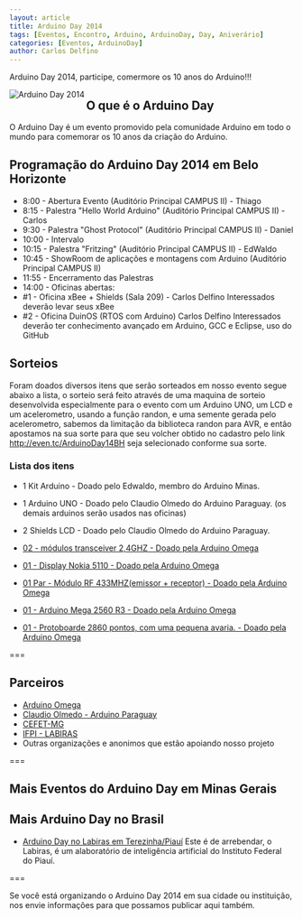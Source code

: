 ```yaml
---
layout: article
title: Arduino Day 2014
tags: [Eventos, Encontro, Arduino, ArduinoDay, Day, Aniverário]
categories: [Eventos, ArduinoDay]
author: Carlos Delfino
---
```


Arduino Day 2014, participe, comermore os 10 anos do Arduino!!!

<!--more-->

<a href="http://day.arduinoday.cc">
  <img border="0" alt="Arduino Day 2014" align="left"
    src="http://day.arduino.cc/wp-content/themes/arduinoWide/arduinoday/banners/ARDUINODAY_200x400.png" />
</a>

## O que é o Arduino Day

O Arduino Day é um evento promovido pela comunidade Arduino em todo o mundo para comemorar os 10 anos da criação do Arduino.

## Programação do Arduino Day 2014 em Belo Horizonte

 * 8:00 - Abertura Evento (Auditório Principal CAMPUS II) - Thiago
 * 8:15 - Palestra "Hello World Arduino" (Auditório Principal CAMPUS II) - Carlos
 * 9:30 - Palestra "Ghost Protocol" (Auditório Principal CAMPUS II) - Daniel
 * 10:00 - Intervalo
 * 10:15 - Palestra "Fritzing" (Auditório Principal CAMPUS II) - EdWaldo
 * 10:45 - ShowRoom de aplicações e montagens com Arduino (Auditório Principal CAMPUS II)
 * 11:55 - Encerramento das Palestras 
 * 14:00 - Oficinas abertas: 
  * #1 - Oficina xBee + Shields (Sala 209) - Carlos Delfino
    Interessados deverão levar seus xBee
  * #2 - Oficina DuinOS (RTOS com Arduino) Carlos Delfino
	  Interessados deverão ter conhecimento avançado em Arduino, GCC e Eclipse, uso do GitHub

## Sorteios

Foram doados diversos itens que serão sorteados em nosso evento segue abaixo a lista, o sorteio será feito através de uma maquina de sorteio desenvolvida especialmente para o evento com um Arduino UNO, um LCD e um acelerometro, usando a função randon, e uma semente gerada pelo acelerometro, sabemos da limitação da biblioteca randon para AVR, e então apostamos na sua sorte para que seu volcher obtido no cadastro pelo link <a href="http://even.tc/ArduinoDay14BH">http://even.tc/ArduinoDay14BH</a> seja selecionado conforme sua sorte.

### Lista dos itens

 * 1 Kit Arduino - Doado pelo Edwaldo, membro do Arduino Minas.
 
 * 1 Arduino UNO - Doado pelo Claudio Olmedo do Arduino Paraguay. (os demais arduinos serão usados nas oficinas)
 * 2 Shields LCD - Doado pelo Claudio Olmedo do Arduino Paraguay. 

 * <a href="http://arduinomega.com.br/index.php?route=product/product&path=68&product_id=56">02 - módulos transceiver 2,4GHZ - Doado pela Arduino Omega</a>
 * <a href="http://arduinomega.com.br/index.php?route=product/product&path=18&product_id=60">01 - Display Nokia 5110 - Doado pela Arduino Omega</a>
 * <a href="http://arduinomega.com.br/index.php?route=product/product&path=68&product_id=72">01 Par - Módulo RF 433MHZ(emissor + receptor) - Doado pela Arduino Omega</a>
 * <a href="http://arduinomega.com.br/index.php?route=product/product&path=20_71&product_id=52">01 - Arduino Mega 2560 R3 - Doado pela Arduino Omega</a>
 * <a href="http://arduinomega.com.br/index.php?route=product/product&product_id=57">01 - Protoboarde 2860 pontos, com uma pequena avaria. - Doado pela Arduino Omega</a>

===
## Parceiros

 * <a href="http://www.arduinoomega.com.br">Arduino Omega</a>
 * <a href="">Claudio Olmedo - Arduino Paraguay</a>
 * <a href="">CEFET-MG</a>
 * <a href="">IFPI - LABIRAS</a>
 * Outras organizações e anonimos que estão apoiando nosso projeto

===
## Mais Eventos do Arduino Day em Minas Gerais
## Mais Arduino Day no Brasil
 * <a href="http://www5.ifpi.edu.br/index.php?option=com_content&view=article&id=2673">Arduino Day no Labiras em Terezinha/Piauí</a>
   Este é de arrebendar, o Labiras, é um alaboratório de inteligência artificial do Instituto Federal do Piauí.

===

Se você está organizando o Arduino Day 2014 em sua cidade ou instituição, nos envie informações para que possamos publicar aqui também.
